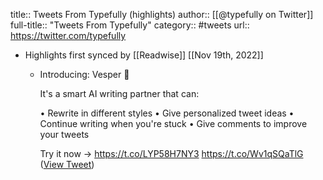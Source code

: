 title:: Tweets From Typefully (highlights)
author:: [[@typefully on Twitter]]
full-title:: "Tweets From Typefully"
category:: #tweets
url:: https://twitter.com/typefully

- Highlights first synced by [[Readwise]] [[Nov 19th, 2022]]
	- Introducing: Vesper 🤖
	  
	  It's a smart AI writing partner that can:
	  
	  • Rewrite in different styles
	  • Give personalized tweet ideas
	  • Continue writing when you're stuck
	  • Give comments to improve your tweets
	  
	  Try it now → https://t.co/LYP58H7NY3 https://t.co/Wv1qSQaTlG ([View Tweet](https://twitter.com/typefully/status/1593182248324321281))
